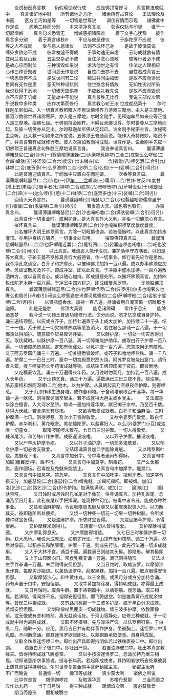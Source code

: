 <!-- { "loadSidebar": true } -->
　　设说秘密真言教　　仍假瑜伽观行成
　　应是佛顶常修习　　真言教法成就中
　　真言诸矿地中财　　所有诸地之方所
　　诸余所有占算论　　王法理论及书画
　　医方工巧如是等　　一切皆是世尊说
　　调伏有情而示现　　诸佛此中作是说
　　悉地三种而分别　　本来清净真言法
　　获得仪轨与印契　　谁于一切起憎嫉
　　真言句义悉皆无　　憎嫉感招诸障难
　　着于文字心犹豫　　彼作真言多分别
　　着于真言缘枝叶　　不应与彼恶律仪
　　于旃陀罗不应说　　彼等之人不成就
　　受与恶人恶律仪　　法则不成坏己身
　　是故于彼慎莫说　　缠染贪欲必不成
　　彼常匆遽不得成　　于事匆速无审虑
　　云何成就救有情　　住阿兰若及山薮
　　五尘交杂必不成　　当住净念心流散
　　彼等行者必不成　　是故心应而制伏
　　三种谤毁如来说　　求法他世之有情
　　住法之人理相应　　心作三种谤毁者
　　世间悉无作是说　　自性而去亦不去
　　自性若成真言王　　一切悉皆何不成
　　是故世间有二论　　精进共同由福因
　　是故不应而诽谤　　世间有无作是思
　　圣天种种设轨则　　住世愍念有情故
　　无知性劣过所染　　我说获得下悉地
　　一切诸天应供养　　不应致礼我先说
　　是故不应而毁谤　　亦不应起于讥嫌
　　无量劫中不能说　　真言最胜无比行
　　我说三部仪次第　　所说教中多种类
　　应作次第而修行　　真言教心轮王法
世成就品第十
　　尔时释迦牟尼如来。入一切真言教照曜入不思议佛境界力游戏三摩地。由入是三摩地。恒河沙数佛世界诸佛菩萨。亦入是三摩地。尔时金刚手。见释迦牟尼如来应等正觉入是三摩地。绕佛七匝。于佛前持金刚杵。不瞬目观佛世尊。尔时世尊从三摩地而起。及彼一切佛亦从定出。尔时释迦牟尼佛从定起已。诰金刚手秘密主言。汝秘密主汝听。此大教一切如来之所宣说。五佛顶王普通而说。能作大奇特微妙。略说不广。并真言若有成就修行者。彼人次第如教而得成就。世尊作是。说金刚手先应一切佛顶王普通真言句殊胜三摩地说真言身。
　　我说奉请真言曰。
　　曩谟薄誐嚩睹瑟尼(二合)沙也(一)翳醯呬薄誐挽(二)达磨啰惹钵啰(二合三)底掣么么啰伽(二合四)巘驮(五)补涩波(二合六)度波(七)末鳞左[牟　　含]者毗(八)啰乞洒(二合引九)钵啰(二合)底贺多(十)么罗波啰(二合)讫啰(二合)么也(十一)娑嚩(二合引)诃(引)
　　此是普通迎请真言。于阏伽中应置白花而迎请。
　　次香等真言曰。
　　曩谟薄誐嚩睹瑟尼(二合)沙也(一)伊[牟　　含](二)巘淡(三)蒲涩(二合)甘(补甘反四)度甘(准上五)末临(六)儞半者(七)钵啰(二合)底车(八)贺啰贺啰(九)萨嚩没驮(十)地瑟耻(二合)谛(十一)达么啰(引)惹(十二)钵啰(二合)底贺多也(十三)娑嚩(二合)诃(引)
　　迎请火天真言曰。
　　曩谟婆誐嚩(引)睹瑟尼(二合)沙也翳醯呬帝儒摩里宁(引)银曩(二合)曳娑嚩(二合引)诃(引)
　　若发遣火天。加也呬也呬句。
　　办事真言曰。
　　曩谟薄誐嚩睹瑟尼(二合)沙也唵吒噜(二合)满驮娑嚩(二合引)诃(引)
　　此真言作一切事业时。应用护身。是大真言作大义利。亦名一切佛顶心真言。
　　摧坏真言曰。
　　曩谟薄誐嚩睹瑟尼(二合)沙也唵微枳啰拏度曩度曩度。
　　此名摧坏大明王佛顶真言。为除一切毗那也迦。若被侵恼时。以此真言加持水灌顶。亦用护身结方隅界。一切事业处应用。
　　摧毁佛顶真言曰。
　　曩谟薄誐嚩睹瑟尼(二合)沙也萨嚩尾近曩(二合)尾特网(二合)娑曩迦啰也吒噜(二合)吒也娑嚩(二合引)诃(引)
　　以此真言。难调恶人能作治罚。兼护助伴守方隅者。以如是等大真言。于轮王曼茶罗修真言行大威德者。作一切事业。修行者先应作是思惟。我今净此念诵室。白芥子和护摩灰。以摧碎佛顶加持一百八遍。或以办事佛顶应加持。念诵室散灰及芥子。即成净室。即以此真言。于净瓶中盛水加持。一百八遍散洒四方。或以自真言心。或以随心加持。即成摄授处所。以摧坏佛顶真言。加持四枚佉陀罗木橛一百八遍。于净室中四方钉之。即成结曼茶罗界。
　　无能胜佛顶真言。
　　曩谟薄誐嚩睹瑟尼(二合)沙也萨嚩怛啰(二合)波啰(引)尔多也唵奢么也奢么也扇(引)谛难(引)谛达么啰惹婆史谛摩诃尾儞也(二合)萨嚩啰他(二合)娑驮宁娑嚩(二合)诃(引)
　　以贤瓶盛香水。加持一百八遍。持诵者用自灌顶离一切毗那也迦障。
　　此是无能胜　　佛顶大真言
　　能息诸障碍　　常作于息灾
　　能除诸恶梦
　　我今说一切顶王普通功德修行法。少分而说。若才忆念成自身护持。诵三遍结顶髻。以灰或白芥子。加持七遍置于头上成大加护。加持缕二十一遍。结二十一结。系于臂上一切灾祸寒热病等悉皆消灭。若住奢么那诵一百八遍。于一切怖畏处得加护。随意应作贸易摩诃莽娑。
　　又以酥护摩。一切处一切灾悉得消灭。取伏藏时。以酥护摩一百八遍。离一切障难能护助伴。或取白芥子护摩一百八遍。一切诸障悉皆息除。定知有伏藏处。以乳护摩一百八遍。恣意取用无有障难。又于阿苏罗窟门诵三十万遍。一切关键悉皆破坏。或芥子和噜地啰盐粖。诵一千八遍。护摩二十一日日三时。窟中一切宫殿悉炽然火烧。阿苏罗女被烧出窟门。请行者入窟。授与啰娑药长年药诸成就等物。或结轮王佛顶印掷于彼前。即彼倒地。
　　又吃穬麦饮乳。诵三十万遍得长年药。又月蚀时勿观月。加持乳一百八遍。成大长年药。
　　又于山顶乞食。诵三十万遍。遍数满已三日三夜不食。烧油麻。酪苏蜜相和然阿湿嚩(二合)他木。以为护摩。从晨朝起首乃至昼夜作护摩。则得啰惹。
　　又于山顶作缘生法身塔。或作舍利塔。于舍利塔前取百千莲华。每一华诵一遍一献塔。则得摩诃满孥里主。若不成就得大邑主或乡党主。
　　又法取莲华涂白檀香。入大河水至脐。每诵一遍加持莲华献。献已掷于水中。乃至百千数。获得大伏藏。若舍施无有尽竭。
　　又欲得敬爱成就者。白芥子和油麻油。三时护摩满一七日。则得啰惹。及次小王皆得敬爱。
　　又欲令婆罗门敬爱。取白华护摩。赤华刹利。黄花毗舍。黑花输陀罗。以盐寡妇人。以么沙(婆罗门小豆)或油麻一切童女。
　　取羯啰尾啰未敷花。七日日三时护摩。一切人得敬爱。
　　又糠和尾沙。和苦练叶作护摩。成驱逐设咄噜。
　　又以芥子护摩。摧设咄噜。
　　又以尸林灰护摩令殒。
　　又以芥子油护摩。一切部多鬼敬爱。
　　又以郁金护摩一切必舍支敬爱。
　　又结印诵真言加泮字能除鬼魅。
　　又以睹罗斯叶烧。鬼魅现下语。
　　又真言中加弱字。令中毒者迷闷却得稣。
　　又真言句中加匿(儞翼反)字。毒不行。
　　又真言句中加莫字。制毒蛇。
　　又尸么舍那炭。画作圆坛。召毒蛇及鬼魅来能禁止。
　　又真言句中加摩字。能禁口。
　　又真言句中加息字。禁恶星。
　　又真言句中加吒字。摧利牙者。加速字令损支分。加底瑟姹(二合)底瑟姹(二合)缚鬼魅。加羯吒羯吒。即被缚。加[口　　洛]乞沙(二合)路乞沙(二合)即令护持。加满驮满驮。或加[口　　論]驮[口　　論]驮禁喉。
　　又日蚀时或月蚀时孔雀尾对于像前。供养诵真言。加持孔雀尾。念诵乃至日月复。此孔雀尾以手把挥曜。能现种种幻化。被毒中者令苏。能成办种种事业。
　　又盐和油麻护摩。令设咄噜患鬼魅及虐又以瞿摩夷掜彼人形。以刀断其支。彼即随所断处便损。
　　又烧一切种柴一切花一切果一切种树胶。令所求种种财宝皆得。
　　又烧油麻护摩。所求财宝皆得。
　　又烧屈屡草护摩。令得增寿。
　　又护摩粳米则得儿。
　　又烧蜜一切人皆得敬爱。
　　又护摩酥得威德。
　　又护摩乳得息灾。
　　又护摩酪得增益。
　　又七日三时和酥护摩一切物。获大悉地。我说大成就法。如前先行法。于山顶有舍利塔前。诵三十万遍。然后对像前。以稻谷花和酪酥蜜。护摩一千遍。则成先行法。此先行法通一切求成就用。
　　又入于大林不食。诵百千遍。遍数满已则结其头髻。即隐形。解其髻即现。
　　又上于山顶面向日。常食乳穬麦诵十万遍。满已则得隐形。
　　又法以左手作拳诵十万遍。末后则得安怛但那。
　　又当日蚀时。取劫波罗。以摩努沙发作算。揾摩劣沙脂烧。以薰劫波罗中。刮取黑粖。加持一百八遍。取点眼得安怛但那。
　　又取摩努沙心。和牛黄作丸。以三金裹。或黑月分或白分加持念诵。药有声置于口中。安怛但那。
　　又取牛黄加持涂身。得持明成就。亦得最上成就。
　　又日月蚀时。取黄牛酥。置于熟铜器中。以熟铜筋。搅念诵。取三相现。若沸眼。得闻持不忘。烟得安怛但那。爓飞腾虚空。如是雄黄黄丹成就余物等。皆现三种相成就。
　　又苏路丹惹那一千三波多护摩。或于黑白分求成就。若烟安怛但那。
　　又剑轮像杖黑鹿皮一切成就物。皆三波多护摩。依教画像前。或无像或有舍利塔前。离无益谈话处。于河山寂静处。应修三种成就。于一切成就中得为最胜成就。
　　又取不坏摄嚩。先与澡浴严饰。以佉罗橛钉系。于白黑二月。随取一分。应用。黑月吉日并有助伴善作护身。坐彼胸上。迷怛罗口中泻乳糜。不间断念诵。即其迷怛罗欲起即吐。以熟铜器承取便食。自身得成就。
　　又取金粖置迷怛啰口中。即吐出严具即得持明仙若以铁粖置彼口中。即吐出剑。
　　若置白芥子彼口中。即吐出严具。
　　若置油麻彼口中。吐出本真言教经夹。皆得持明成就飞腾虚空。
　　又以手按彼迷怛罗口。念诵加持乃至三相现。动即诸意所求事皆说。授与长年药。若起即成使者。其持明者欲所去处乘彼肩上随意而往得持明仙。尔时世尊复告金刚手菩萨秘密主言。
　　秘密主汝听　　不广而略说
　　普通修一切　　佛顶等成就
　　资少获大利　　诸佛之所说
　　此中作是言　　羯儞迦啰花
　　及取莲华蕊　　苏噜丹惹那
　　三金而裹之　　应作此丸药
　　当于日月蚀　　得三种成就
　　暖烟焰次第　　暖必获敬爱
　　烟当而隐形　　爓相成腾空
